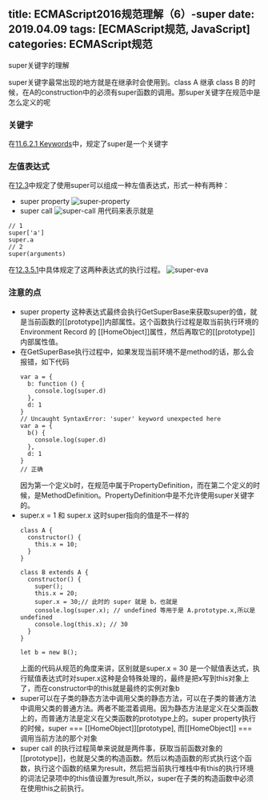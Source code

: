title: ECMAScript2016规范理解（6）-super
date: 2019.04.09
tags: [ECMAScript规范, JavaScript]
categories: ECMAScript规范
---
super关键字的理解
<!--more-->
super关键字最常出现的地方就是在继承时会使用到。class A 继承 class B 的时候，在A的construction中的必须有super函数的调用。那super关键字在规范中是怎么定义的呢
### 关键字
在[11.6.2.1 Keywords](https://tc39.github.io/ecma262/#sec-reserved-words)中，规定了super是一个关键字
### 左值表达式
在[12.3](https://tc39.github.io/ecma262/#prod-SuperProperty)中规定了使用super可以组成一种左值表达式，形式一种有两种：
* super property
![super-property](super-property.png)
* super call
![super-call](super-call.png)
用代码来表示就是
```
// 1
super['a']
super.a
// 2
super(arguments)
```
在[12.3.5.1](https://tc39.github.io/ecma262/#sec-super-keyword)中具体规定了这两种表达式的执行过程。
![super-eva](super-eva.png)
### 注意的点
* super property
这种表达式最终会执行GetSuperBase来获取super的值，就是当前函数的[[prototype]]内部属性。这个函数执行过程是取当前执行环境的Environment Record 的 [[HomeObject]]属性，然后再取它的[[prototype]]内部属性值。
* 在GetSuperBase执行过程中，如果发现当前环境不是method的话，那么会报错，如下代码
  ```
  var a = {
    b: function () {
      console.log(super.d)
    },
    d: 1
  }
  // Uncaught SyntaxError: 'super' keyword unexpected here
  var a = {
    b() {
      console.log(super.d)
    },
    d: 1
  }
  // 正确
  ```
  因为第一个定义b时，在规范中属于PropertyDefinition，而在第二个定义的时候，是MethodDefinition。PropertyDefinition中是不允许使用super关键字的。
* super.x = 1 和 super.x 这时super指向的值是不一样的
  ```
  class A {
    constructor() {
      this.x = 10;
    }
  }

  class B extends A {
    constructor() {
      super();
      this.x = 20;
      super.x = 30;// 此时的 super 就是 b，也就是
      console.log(super.x); // undefined 等用于是 A.prototype.x,所以是undefined
      console.log(this.x); // 30
    }
  }

  let b = new B();
  ```
  上面的代码从规范的角度来讲，区别就是super.x = 30 是一个赋值表达式，执行赋值表达式时对super.x这种是会特殊处理的，最终是把x写到this对象上了，而在constructor中的this就是最终的实例对象b
* super可以在子类的静态方法中调用父类的静态方法，可以在子类的普通方法中调用父类的普通方法。两者不能混着调用。因为静态方法是定义在父类函数上的，而普通方法是定义在父类函数的prototype上的。super property执行的时候，super === [[HomeObject]][prototype], 而[[HomeObject]] === 调用当前方法的那个对象
* super call 的执行过程简单来说就是两件事，获取当前函数对象的[[prototype]]，也就是父类的构造函数。然后以构造函数的形式执行这个函数，执行这个函数的结果为result，然后把当前执行堆栈中有this的执行环境的词法记录项中的this值设置为result,所以，super在子类的构造函数中必须在使用this之前执行。